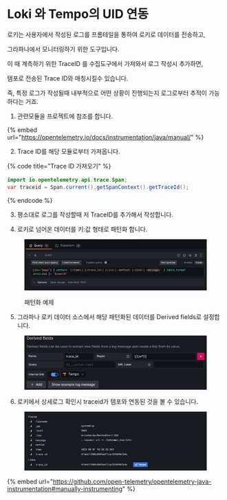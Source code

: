 # Loki 와 Tempo의 UID 연동

로키는 사용자에서 작성된 로그를 프롬테일을 통하여 로키로 데이터를 전송하고,&#x20;

그라파나에서 모니터링하기 위한 도구입니다.&#x20;



이 때 계측하기 위한 TraceID 를 수집도구에서 가져와서 로그 작성시 추가하면,

템포로 전송된 Trace ID와 매칭시킬수 있습니다.&#x20;



즉,  특정 로그가 작성될때 내부적으로 어떤 상황이 진행되는지 로그로부터 추적이 가능 하다는 거죠.



1. 관련모듈을 프로젝트에 참조를 합니다.&#x20;

{% embed url="https://opentelemetry.io/docs/instrumentation/java/manual/" %}

2. Trace ID를 해당 모듈로부터 가져옵니다.&#x20;

{% code title="Trace ID 가져오기" %}
```java
import io.opentelemetry.api.trace.Span;
var traceid = Span.current().getSpanContext().getTraceId();
```
{% endcode %}

3. 평소대로 로그를 작성할때 저 TraceID를 추가해서 작성합니다.&#x20;



4. 로키로 넘어온 데이터를 키:값 형태로 패턴화 합니다.&#x20;

<figure><img src="../../.gitbook/assets/image (1) (1) (1) (1) (1) (1) (1) (1) (1) (1) (1) (1) (1).png" alt=""><figcaption><p>패턴화 예제</p></figcaption></figure>

5. 그라파나 로키 데이터 소스에서 해당 패턴화된 데이터를 Derived fields로 설정합니다.

<figure><img src="../../.gitbook/assets/image (3) (1) (1) (1) (1) (1) (1).png" alt=""><figcaption></figcaption></figure>

6. 로키에서 상세로그 확인시 traceid가 템포와 연동된 것을 볼 수 있습니다.&#x20;

<figure><img src="../../.gitbook/assets/image (7) (1).png" alt=""><figcaption></figcaption></figure>

{% embed url="https://github.com/open-telemetry/opentelemetry-java-instrumentation#manually-instrumenting" %}



